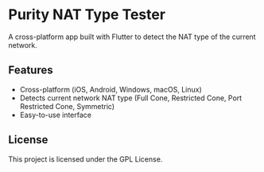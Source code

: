 # Purity NAT Type Tester

A cross-platform app built with Flutter to detect the NAT type of the current network.

## Features

- Cross-platform (iOS, Android, Windows, macOS, Linux)
- Detects current network NAT type (Full Cone, Restricted Cone, Port Restricted Cone, Symmetric)
- Easy-to-use interface

## License

This project is licensed under the GPL License.

